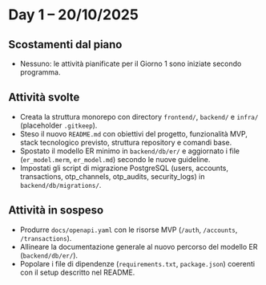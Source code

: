 # Day 1 – 20/10/2025

## Scostamenti dal piano
- Nessuno: le attività pianificate per il Giorno 1 sono iniziate secondo programma.

## Attività svolte
- Creata la struttura monorepo con directory `frontend/`, `backend/` e `infra/` (placeholder `.gitkeep`).
- Steso il nuovo `README.md` con obiettivi del progetto, funzionalità MVP, stack tecnologico previsto, struttura repository e comandi base.
- Spostato il modello ER minimo in `backend/db/er/` e aggiornato i file (`er_model.merm`, `er_model.md`) secondo le nuove guideline.
- Impostati gli script di migrazione PostgreSQL (users, accounts, transactions, otp_channels, otp_audits, security_logs) in `backend/db/migrations/`.

## Attività in sospeso
- Produrre `docs/openapi.yaml` con le risorse MVP (`/auth`, `/accounts`, `/transactions`).
- Allineare la documentazione generale al nuovo percorso del modello ER (`backend/db/er/`).
- Popolare i file di dipendenze (`requirements.txt`, `package.json`) coerenti con il setup descritto nel README.
